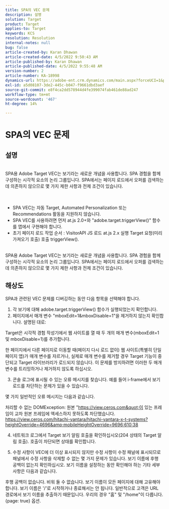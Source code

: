 ```yaml
---
title: SPA의 VEC 문제
description: 설명
solution: Target
product: Target
applies-to: Target
keywords: KCS
resolution: Resolution
internal-notes: null
bug: false
article-created-by: Karan Dhawan
article-created-date: 4/5/2022 9:50:43 AM
article-published-by: Karan Dhawan
article-published-date: 4/5/2022 9:55:48 AM
version-number: 2
article-number: KA-18998
dynamics-url: https://adobe-ent.crm.dynamics.com/main.aspx?forceUCI=1&pagetype=entityrecord&etn=knowledgearticle&id=825963d6-c5b4-ec11-983f-000d3a5d0d73
exl-id: a5d08107-3de2-445c-b047-f9661dbd3aef
source-git-commit: e8f4ca2dd578944d4fe399074fab461de88ad247
workflow-type: tm+mt
source-wordcount: '467'
ht-degree: 14%

---
```


# SPA의 VEC 문제

## 설명

<br>SPA용 Adobe Target VEC는 보기라는 새로운 개념을 사용합니다. SPA 경험을 함께 구성하는 시각적 요소의 논리 그룹입니다. SPA에서는 페이지 로드에서 오퍼를 검색하는 데 의존하지 않으므로 몇 가지 제한 사항과 전제 조건이 있습니다.
<br> <br><br>
- SPA VEC는 자동 Target, Automated Personalization 또는 Recommendations 활동을 지원하지 않습니다.
- SPA VEC를 사용하려면 먼저 at.js 2.0+와 &quot;adobe.target.triggerView()&quot; 함수를 앱에서 구현해야 합니다.
- 초기 페이지 로드 작업 순서 : VisitorAPI JS 로드 at.js 2.x 실행 Target 요청(미리 가져오기 호출) 호출 triggerView().


<br>SPA용 Adobe Target VEC는 보기라는 새로운 개념을 사용합니다. SPA 경험을 함께 구성하는 시각적 요소의 논리 그룹입니다. SPA에서는 페이지 로드에서 오퍼를 검색하는 데 의존하지 않으므로 몇 가지 제한 사항과 전제 조건이 있습니다.<br>

## 해상도


SPA과 관련된 VEC 문제를 디버깅하는 동안 다음 항목을 선택해야 합니다. 
1. 각 보기에 대해 adobe.target.triggerView() 함수가 실행되었는지 확인합니다.
2. 페이지에서 매개 변수 &quot;mboxEdit=1&amp;mboxDisable=1&quot;을 제거하지 않는지 확인합니다. 설명된 대로:

Target은 시각적 경험 작성기에서 웹 사이트를 열 때 두 개의 매개 변수(mboxEdit=1 및 mboxDisable=1)를 추가합니다.

한 페이지에서 다른 페이지로 이동할 때(페이지 다시 로드 없이) 웹 사이트(특별히 단일 페이지 앱)가 매개 변수를 자르거나, 실제로 매개 변수를 제거할 경우 Target 기능이 중단되고 Target 라이브러리가 로드되지 않습니다.
이 문제를 방지하려면 이러한 두 매개 변수를 트리밍하거나 제거하지 않도록 하십시오.

3. 콘솔 로그에 표시될 수 있는 오류 메시지를 찾습니다. 예를 들어 i-frame에서 보기 로드를 차단하는 문제가 있을 수 있습니다.

몇 가지 일반적인 오류 메시지는 다음과 같습니다. 

처리할 수 없는 DOMException: 원본 &quot;https://view.ceros.com&quot;이 있는 프레임이 교차 원본 프레임에 액세스하지 못하도록 차단했습니다.
https://view.ceros.com/hitachi-vantara/hitachi-vantara-x-t-systems?heightOverride=4696&amp;mobileHeightOverride=9696:610:38

4. 네트워크 로그에서 Target 보기 알림 호출을 확인하십시오(204 상태의 Target 알림 호출). 호출이 차단되면 상태를 확인합니다.

5. 수정 사항이 VEC에 더 이상 표시되지 않지만 수정 사항이 수정 패널에 표시되므로 패널에서 수정 사항을 삭제할 수 없는 몇 가지 문제가 있습니다. 보기 이름에 후행 공백이 없는지 확인하십시오. 보기 이름을 설정하는 동안 확인해야 하는 기타 세부 사항은 다음과 같습니다. 

후행 공백이 없습니다.
비워 둘 수 없습니다.
보기 이름이 모든 페이지에 대해 고유해야 합니다.
보기 이름은 &#39;/&#39;로 시작하거나 종료해서는 안 됩니다. 일반적으로 고객은 URL 경로에서 보기 이름을 추출하기 때문입니다. 우리의 경우 &quot;홈&quot; 및 &quot;/home&quot;이 다릅니다.
{page: true} 옵션.
